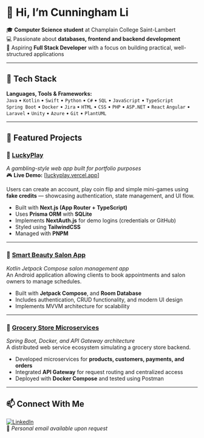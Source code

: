 # 👋 Hi, I’m Cunningham Li  

🎓 **Computer Science student** at Champlain College Saint-Lambert  
💻 Passionate about **databases, frontend and backend development**  
🚀 Aspiring **Full Stack Developer** with a focus on building practical, well-structured applications

---

## 🔧 Tech Stack

**Languages, Tools & Frameworks:**  
`Java` • `Kotlin` • `Swift` • `Python` • `C#` • `SQL` • `JavaScript` • `TypeScript`  
`Spring Boot` • `Docker` • `Jira` • `HTML` • `CSS` • `PHP` • `ASP.NET` • `React` 
`Angular` • `Laravel` • `Unity` • `Azure` • `Git` • `PlantUML`

---

## 💼 Featured Projects

### 🎰 [LuckyPlay](https://github.com/CunninghamLi/luckyplay)
*A gambling-style web app built for portfolio purposes*  
🎮 **Live Demo:** [[luckyplay.vercel.app](https://luckyplay-pi.vercel.app/)]

Users can create an account, play coin flip and simple mini-games using **fake credits** — showcasing authentication, state management, and UI flow.

- Built with **Next.js (App Router + TypeScript)**  
- Uses **Prisma ORM** with **SQLite**  
- Implements **NextAuth.js** for demo logins (credentials or GitHub)  
- Styled using **TailwindCSS**  
- Managed with **PNPM**

---

### 🧴 [Smart Beauty Salon App](https://github.com/CunninghamLi/smartbeautysalon)
*Kotlin Jetpack Compose salon management app*  
An Android application allowing clients to book appointments and salon owners to manage schedules.  
- Built with **Jetpack Compose**, and **Room Database**  
- Includes authentication, CRUD functionality, and modern UI design  
- Implements MVVM architecture for scalability

---

### 🛒 [Grocery Store Microservices](https://github.com/CunninghamLi/grocerystorewebapp)
*Spring Boot, Docker, and API Gateway architecture*  
A distributed web service ecosystem simulating a grocery store backend.  
- Developed microservices for **products, customers, payments, and orders**  
- Integrated **API Gateway** for request routing and centralized access  
- Deployed with **Docker Compose** and tested using Postman  

---

## 📫 Connect With Me

[![LinkedIn](https://img.shields.io/badge/LinkedIn-0077B5?style=for-the-badge&logo=linkedin&logoColor=white)](https://www.linkedin.com/in/cunningham-li-7b3672382/)  
📧 *Personal email available upon request*

